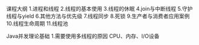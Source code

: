 课程大纲
1.进程和线程
2.线程的基本使用
3.线程的休眠
4.join与中断线程
5.守护线程与yield
6.其他方法与优先级
7.线程同步
8.死锁
9.生产者与消费者应用案例
10.线程生命周期
11.线程池

Java并发理论基础
1.需要使用多线程的原因
CPU、内存、I/O设备
